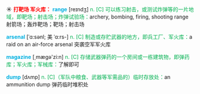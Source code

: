 ☀ <font color="red">**打靶场 军火库：**</font>
<font color="sky blue">**range**</font> [reɪndӡ] 
<font color="#00b050">n. [C] 可以练习射击，或测试炸弹等的一片地域，即靶场；射击场；炸弹试验场：</font>archery, bombing, firing, shooting range 射箭场；轰炸靶场；靶场；射击场
           
<font color="sky blue">**arsenal**</font> [ˈɑ:sənl; 美 ˈɑ:rs-]
<font color="#00b050">n. [C] 制造或存贮武器的地方，即兵工厂、军火库：</font>a raid on an air-force arsenal 突袭空军军火库

<font color="sky blue">**magazine**</font> [͵mæɡə'zi:n] 
<font color="#00b050">n. [C] 存储武器弹药的一个房间或一栋建筑物，即弹药库；军火库；军械库：</font>了解即可
           
<font color="sky blue">**dump**</font> [dʌmp]
<font color="#00b050">n. [C]（军队中粮食、武器等军需品的）临时存放处：</font>an ammunition dump 弹药临时堆积处


